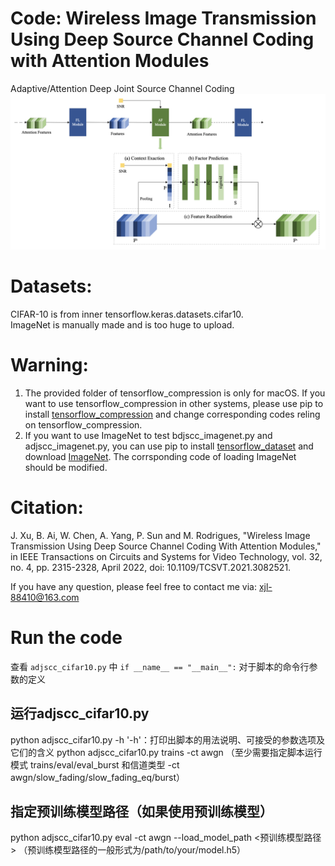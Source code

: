 # Code: Wireless Image Transmission Using Deep Source Channel Coding with Attention Modules
Adaptive/Attention Deep Joint Source Channel Coding
![Image text](./pics/AF_Module.png)

# Datasets:
CIFAR-10 is from inner tensorflow.keras.datasets.cifar10.<br>
ImageNet is manually made and is too huge to upload.

# Warning:
1. The provided folder of tensorflow_compression is only for macOS. If you want to use tensorflow_compression in other systems, please use pip to install [tensorflow_compression](https://github.com/tensorflow/compression) and change corresponding codes reling on tensorflow_compression.
2. If you want to use ImageNet to test bdjscc_imagenet.py and adjscc_imagenet.py, you can use pip to install [tensorflow_dataset](https://www.tensorflow.org/datasets?hl=zh-cn) and download [ImageNet](https://www.tensorflow.org/datasets/catalog/imagenet2012?hl=zh-cn). The corrsponding code of loading ImageNet should be modified.

# Citation:
J. Xu, B. Ai, W. Chen, A. Yang, P. Sun and M. Rodrigues, "Wireless Image Transmission Using Deep Source Channel Coding With Attention Modules," in IEEE Transactions on Circuits and Systems for Video Technology, vol. 32, no. 4, pp. 2315-2328, April 2022, doi: 10.1109/TCSVT.2021.3082521.

If you have any question, please feel free to contact me via: xjl-88410@163.com

# Run the code
查看 `adjscc_cifar10.py` 中 `if __name__ == "__main__":` 对于脚本的命令行参数的定义
## 运行adjscc_cifar10.py
python adjscc_cifar10.py -h
'-h'：打印出脚本的用法说明、可接受的参数选项及它们的含义
python adjscc_cifar10.py trains -ct awgn
（至少需要指定脚本运行模式 trains/eval/eval_burst 和信道类型 -ct awgn/slow_fading/slow_fading_eq/burst）
## 指定预训练模型路径（如果使用预训练模型）
python adjscc_cifar10.py eval -ct awgn --load_model_path <预训练模型路径>
（预训练模型路径的一般形式为/path/to/your/model.h5）